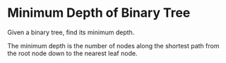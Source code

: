 Minimum Depth of Binary Tree 
=
Given a binary tree, find its minimum depth.

The minimum depth is the number of nodes along the shortest path from the root node down to the nearest leaf node.
